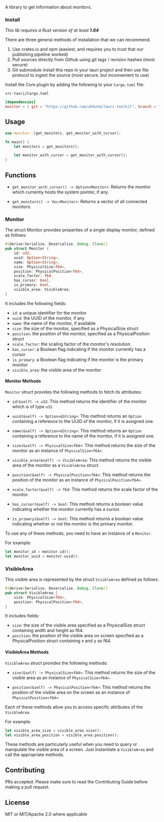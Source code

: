A library to get information about monitors.

### Install
_This lib requires a Rust version of at least **1.64**_

There are three general methods of installation that we can recommend.

1. Use crates.io and npm (easiest, and requires you to trust that our publishing pipeline worked)
2. Pull sources directly from Github using git tags / revision hashes (most secure)
3. Git submodule install this repo in your tauri project and then use file protocol to ingest the source (most secure, but inconvenient to use)

Install the Core plugin by adding the following to your `Cargo.toml` file:

`src-tauri/Cargo.toml`
```toml
[dependencies]
monitor = { git = "https://github.com/ahkohd/tauri-toolkit", branch = "main" }
```

## Usage
```rust
use monitor::{get_monitors, get_monitor_with_cursor};

fn main() {
    let monitors = get_monitors();

    let monitor_with_cursor = get_monitor_with_cursor();
}
```

## Functions

- `get_monitor_with_cursor() -> Option<Monitor>`:
  Returns the monitor which currently hosts the system pointer, if any.

- `get_monitors() -> Vec<Monitor>`:
  Returns a vector of all connected monitors.

### Monitor
The struct Monitor provides properties of a single display monitor, defined as follows:
```rust
#[derive(Serialize, Deserialize, Debug, Clone)]
pub struct Monitor {
    id: u32,
    uuid: Option<String>,
    name: Option<String>,
    size: PhysicalSize<f64>,
    position: PhysicalPosition<f64>,
    scale_factor: f64,
    has_cursor: bool,
    is_primary: bool,
    visible_area: VisibleArea,
}
```
It includes the following fields:
- `id`: a unique identifier for the monitor
- `uuid`: the UUID of the monitor, if any
- `name`: the name of the monitor, if available
- `size`: the size of the monitor, specified as a PhysicalSize struct
- `position`: the position of the monitor, specified as a PhysicalPosition struct
- `scale_factor`: the scaling factor of the monitor's resolution
- `has_cursor`: a Boolean flag indicating if the monitor currently has a cursor
- `is_primary`: a Boolean flag indicating if the monitor is the primary monitor
- `visible_area`: the visible area of the monitor

#### Monitor Methods

`Monitor` struct provides the following methods to fetch its attributes:

- `id(&self) -> u32`: This method returns the identifier of the monitor which is of type `u32`.

- `uuid(&self) -> Option<&String>`: This method returns an `Option` containing a reference to the UUID of the monitor, if it is assigned one.

- `name(&self) -> Option<&String>`: This method returns an `Option` containing a reference to the name of the monitor, if it is assigned one.

- `size(&self) -> PhysicalSize<f64>`: This method returns the size of the monitor as an instance of `PhysicalSize<f64>`.

- `visible_area(&self) -> VisibleArea`: This method returns the visible area of the monitor as a `VisibleArea` struct.

- `position(&self) -> PhysicalPosition<f64>`: This method returns the position of the monitor as an instance of `PhysicalPosition<f64>`.

- `scale_factor(&self) -> f64`: This method returns the scale factor of the monitor.

- `has_cursor(&self) -> bool`: This method returns a boolean value indicating whether the monitor currently has a cursor.

- `is_primary(&self) -> bool`: This method returns a boolean value indicating whether or not the monitor is the primary monitor.

To use any of these methods, you need to have an instance of a `Monitor`.

For example: 
```rust
let monitor_id = monitor.id(); 
let monitor_uuid = monitor.uuid();
```

### VisibleArea

This visible area is represented by the struct `VisibleArea` defined as follows:

```rust
#[derive(Serialize, Deserialize, Debug, Clone)]
pub struct VisibleArea {
    size: PhysicalSize<f64>,
    position: PhysicalPosition<f64>,
}
```
It includes fields:
- `size`: the size of the visible area specified as a PhysicalSize struct containing width and height as f64.
- `position`: the position of the visible area on screen specified as a PhysicalPosition struct containing x and y as f64.

#### VisibleArea Methods

`VisibleArea` struct provides the following methods:

- `size(&self) -> PhysicalSize<f64>`: This method returns the size of the visible area as an instance of `PhysicalSize<f64>`.

- `position(&self) -> PhysicalPosition<f64>`: This method returns the position of the visible area on the screen as an instance of `PhysicalPosition<f64>`.

Each of these methods allow you to access specific attributes of the `VisibleArea`.

For example:
```rust
let visible_area_size = visible_area.size();
let visible_area_position = visible_area.position();
```

These methods are particularly useful when you need to query or manipulate the visible area of a screen. Just instantiate a `VisibleArea` and call the appropriate methods.

## Contributing

PRs accepted. Please make sure to read the Contributing Guide before making a pull request.

## License
MIT or MIT/Apache 2.0 where applicable
